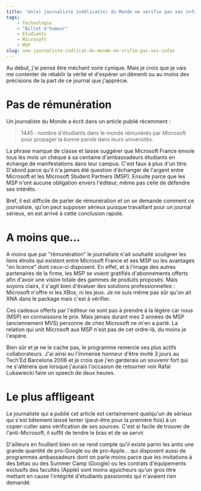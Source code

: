 ```yaml
---
title: 'Un(e) journaliste indélicat(e) du Monde ne vérifie pas ses infos'
tags:
    - Technologie
    - "Billet d'humeur"
    - Etudiants
    - Microsoft
    - MSP
slug: une-journaliste-indlicat-du-monde-ne-vrifie-pas-ses-infos
---
```


Au début, j'ai pensé être méchant voire cynique. Mais je crois que je vais me
contenter de rétablir la vérité et d'espérer un démenti ou au moins des
précisions de la part de ce journal que j'apprécie.

# Pas de rémunération

Un journaliste du Monde a écrit dans un article publié récemment&nbsp;:

> 1445 : nombre d'étudiants dans le monde rémunérés par Microsoft pour propager
> la bonne parole dans leurs universités.

La phrase manque de classe et laisse suggérer que Microsoft France envoie tous
les mois un chèque à sa centaine d'ambassadeurs étudiants en échange de
manifestations dans leur campus. C'est faux à plus d'un titre. D'abord parce
qu'il n'a jamais été question d'échanger de l'argent entre Microsoft et les
Microsoft Student Partners (MSP). Ensuite parce que les MSP n'ont aucune
obligation envers l'éditeur, même pas celle de défendre ses intérêts.

Bref, il est difficile de parler de rémunération et on se demande comment ce
journaliste, qu'on peut supposer sérieux puisque travaillant pour un journal
sérieux, en est arrivé à cette conclusion rapide.

# A moins que…

A moins que par "rémunération" le journaliste n'ait souhaité souligner les liens
étroits qui existent entre Microsoft France et ses MSP ou les avantages "en
licence" dont ceux-ci disposent. En effet, et à l'image des autres partenaires
de la firme, les MSP se voient gratifiés d'abonnements offerts afin d'avoir une
vision totale des gammes de produits proposés. Mais soyons clairs, il s'agit
bien d'évaluer des solutions professionnelles : Microsoft n'offre ni les XBox,
ni les jeux. Je ne suis même pas sûr qu'on ait XNA dans le package mais c'est à
vérifier.

Ces cadeaux offerts par l'éditeur ne sont pas à prendre à la légère car nous
(MSP) en connaissons le prix. Mais jamais durant mes 2 années de MSP
(anciennement MVS) personne de chez Microsoft ne m'en a parlé. La relation qui
unit Microsoft aux MSP n'est pas de cet ordre-là, du moins je l'espère.

Bien sûr et je ne le cache pas, le programme remercie ses plus actifs
collaborateurs. J'ai ainsi eu l'immense honneur d'être invité 3 jours au Tech'Ed
Barcelona 2006 et je crois que j'en garderais un souvenir fort qui ne s'altérera
que lorsque j'aurais l'occasion de retourner voir Rafal Lukawiecki faire un
speech de deux heures.

# Le plus affligeant

Le journaliste qui a publié cet article est certainement quelqu'un de sérieux
qui s'est bêtement laissé tenter (peut-être pour la première fois) à un
copier-coller sans vérification de ses sources. C'est si facile de trouver de
l'anti-Microsoft, il suffit de tendre le bras et de se servir.

D'ailleurs en fouillant bien on se rend compte qu'il existe parmi les antis une
grande quantité de pro-Google ou de pro-Apple… qui disposent aussi de programmes
ambassadeurs dont on parle moins parce que les invitations à des bêtas ou des
Summer Camp (Google) ou les contrats d'équipements exclusifs des facultés
(Apple) sont moins aguicheurs qu'un gros titre mettant en cause l'intégrité
d'étudiants passionnés qui n'avaient rien demandé.
